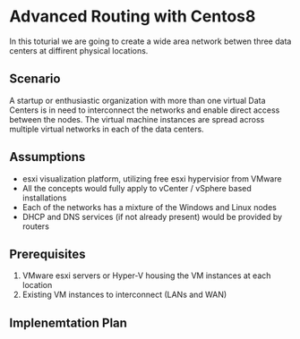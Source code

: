 # Advanced Routing with Centos8

In this toturial we are going to create a wide area network betwen three data centers
at diffirent physical locations.

## Scenario
A startup or enthusiastic organization with more than one virtual Data Centers is 
in need to interconnect the networks and enable direct access between the nodes.
The virtual machine instances are spread across multiple virtual networks in each
of the data centers.

## Assumptions
- esxi visualization platform, utilizing free esxi hypervisior from VMware 
- All the concepts would fully apply to vCenter / vSphere based installations
- Each of the networks has a mixture of the Windows and Linux nodes
- DHCP and DNS services (if not already present) would be provided by routers

## Prerequisites

1. VMware esxi servers or Hyper-V housing the VM instances at each location
1. Existing VM instances to interconnect (LANs and WAN)

## Implenemtation Plan
